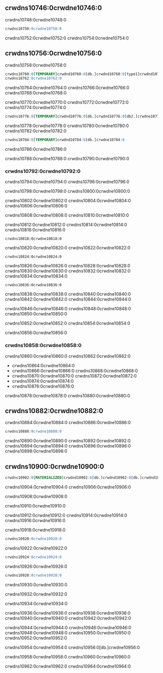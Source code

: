 ## crwdns10746:0crwdne10746:0

crwdns10748:0crwdne10748:0

```sql
crwdns10750:0crwdne10750:0
```

crwdns10752:0crwdne10752:0 crwdns10754:0crwdne10754:0

<a name="query_language-queries-create_table"></a>

## crwdns10756:0crwdne10756:0

crwdns10758:0crwdne10758:0

```sql
crwdns10760:0[TEMPORARY]crwdnd10760:0[db.]crwdnd10760:0[type1]crwdnd10760:0[type2]crwdne10760:0
crwdns10762:0crwdne10762:0
```

crwdns10764:0crwdne10764:0 crwdns10766:0crwdne10766:0 crwdns10768:0crwdne10768:0

crwdns10770:0crwdne10770:0 crwdns10772:0crwdne10772:0 crwdns10774:0crwdne10774:0

```sql
crwdns10776:0[TEMPORARY]crwdnd10776:0[db.]crwdnd10776:0[db2.]crwdne10776:0
```

crwdns10778:0crwdne10778:0 crwdns10780:0crwdne10780:0 crwdns10782:0crwdne10782:0

```sql
crwdns10784:0[TEMPORARY]crwdnd10784:0[db.]crwdne10784:0
```

crwdns10786:0crwdne10786:0

crwdns10788:0crwdne10788:0 crwdns10790:0crwdne10790:0

### crwdns10792:0crwdne10792:0

crwdns10794:0crwdne10794:0 crwdns10796:0crwdne10796:0

crwdns10798:0crwdne10798:0 crwdns10800:0crwdne10800:0

crwdns10802:0crwdne10802:0 crwdns10804:0crwdne10804:0 crwdns10806:0crwdne10806:0

crwdns10808:0crwdne10808:0 crwdns10810:0crwdne10810:0

crwdns10812:0crwdne10812:0 crwdns10814:0crwdne10814:0 crwdns10816:0crwdne10816:0

`crwdns10818:0crwdne10818:0`

crwdns10820:0crwdne10820:0 crwdns10822:0crwdne10822:0

`crwdns10824:0crwdne10824:0`

crwdns10826:0crwdne10826:0 crwdns10828:0crwdne10828:0 crwdns10830:0crwdne10830:0 crwdns10832:0crwdne10832:0 crwdns10834:0crwdne10834:0

`crwdns10836:0crwdne10836:0`

crwdns10838:0crwdne10838:0 crwdns10840:0crwdne10840:0 crwdns10842:0crwdne10842:0 crwdns10844:0crwdne10844:0

crwdns10846:0crwdne10846:0 crwdns10848:0crwdne10848:0 crwdns10850:0crwdne10850:0

crwdns10852:0crwdne10852:0 crwdns10854:0crwdne10854:0

crwdns10856:0crwdne10856:0

### crwdns10858:0crwdne10858:0

crwdns10860:0crwdne10860:0 crwdns10862:0crwdne10862:0

- crwdns10864:0crwdne10864:0
- crwdns10866:0crwdne10866:0 crwdns10868:0crwdne10868:0
- crwdns10870:0crwdne10870:0 crwdns10872:0crwdne10872:0
- crwdns10874:0crwdne10874:0
- crwdns10876:0crwdne10876:0

crwdns10878:0crwdne10878:0 crwdns10880:0crwdne10880:0

## crwdns10882:0crwdne10882:0

crwdns10884:0crwdne10884:0 crwdns10886:0crwdne10886:0

```sql
crwdns10888:0crwdne10888:0
```

crwdns10890:0crwdne10890:0 crwdns10892:0crwdne10892:0 crwdns10894:0crwdne10894:0 crwdns10896:0crwdne10896:0 crwdns10898:0crwdne10898:0

## crwdns10900:0crwdne10900:0

```sql
crwdns10902:0[MATERIALIZED]crwdnd10902:0[db.]crwdnd10902:0[db.]crwdnd10902:0[POPULATE]crwdne10902:0
```

crwdns10904:0crwdne10904:0 crwdns10906:0crwdne10906:0

crwdns10908:0crwdne10908:0

crwdns10910:0crwdne10910:0

crwdns10912:0crwdne10912:0 crwdns10914:0crwdne10914:0 crwdns10916:0crwdne10916:0

crwdns10918:0crwdne10918:0

```sql
crwdns10920:0crwdne10920:0
```

crwdns10922:0crwdne10922:0

```sql
crwdns10924:0crwdne10924:0
```

crwdns10926:0crwdne10926:0

```sql
crwdns10928:0crwdne10928:0
```

crwdns10930:0crwdne10930:0

crwdns10932:0crwdne10932:0

crwdns10934:0crwdne10934:0

crwdns10936:0crwdne10936:0 crwdns10938:0crwdne10938:0 crwdns10940:0crwdne10940:0 crwdns10942:0crwdne10942:0

crwdns10944:0crwdne10944:0 crwdns10946:0crwdne10946:0 crwdns10948:0crwdne10948:0 crwdns10950:0crwdne10950:0 crwdns10952:0crwdne10952:0

crwdns10954:0crwdne10954:0 crwdns10956:0[db.]crwdne10956:0

crwdns10958:0crwdne10958:0 crwdns10960:0crwdne10960:0

crwdns10962:0crwdne10962:0 crwdns10964:0crwdne10964:0